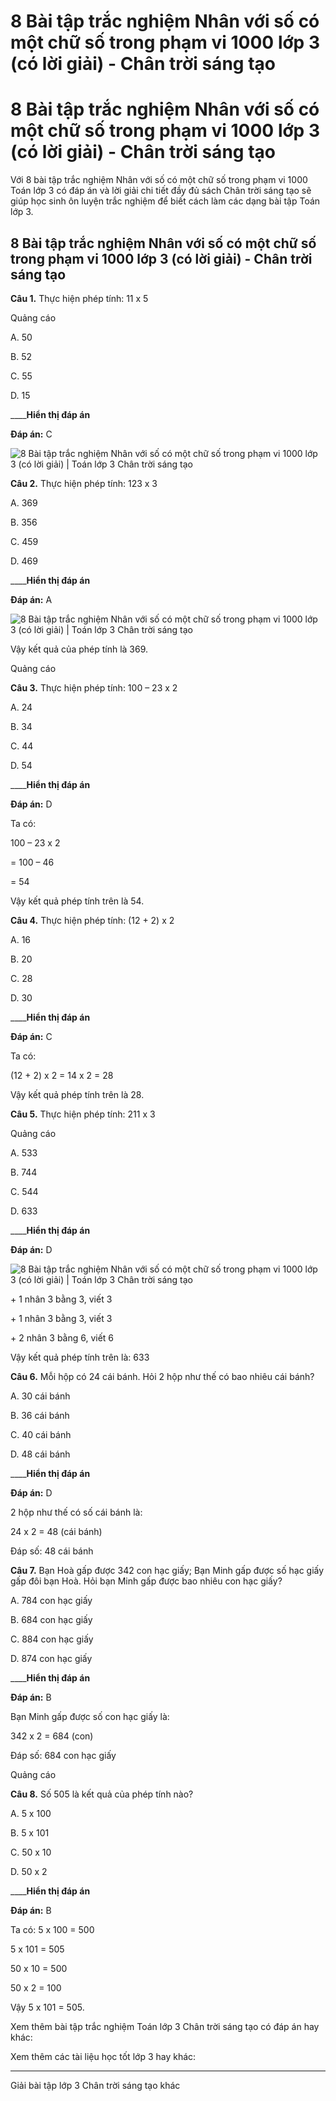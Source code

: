 # 8 Bài tập trắc nghiệm Nhân với số có một chữ số trong phạm vi 1000 lớp 3 (có lời giải) - Chân trời sáng tạo

# 8 Bài tập trắc nghiệm Nhân với số có một chữ số trong phạm vi 1000 lớp 3 (có lời giải) - Chân trời sáng tạo

Với 8 bài tập trắc nghiệm Nhân với số có một chữ số trong phạm vi 1000 Toán lớp 3 có đáp án và lời giải chi tiết đầy đủ sách Chân trời sáng tạo sẽ giúp học sinh ôn luyện trắc nghiệm để biết cách làm các dạng bài tập Toán lớp 3.

## 8 Bài tập trắc nghiệm Nhân với số có một chữ số trong phạm vi 1000 lớp 3 (có lời giải) - Chân trời sáng tạo

**Câu 1.** Thực hiện phép tính: 11 x 5 

Quảng cáo

A. 50

B. 52

C. 55

D. 15

____**Hiển thị đáp án**

**Đáp án:** C

![8 Bài tập trắc nghiệm Nhân với số có một chữ số trong phạm vi 1000 lớp 3 \(có lời giải\) | Toán lớp 3 Chân trời sáng tạo](https://vietjack.com/toan-3-ct/images/trac-nghiem-nhan-voi-so-co-mot-chu-so-trong-pham-vi-1000-244637.PNG)

**Câu 2.** Thực hiện phép tính: 123 x 3

A. 369

B. 356

C. 459

D. 469

____**Hiển thị đáp án**

**Đáp án:** A

![8 Bài tập trắc nghiệm Nhân với số có một chữ số trong phạm vi 1000 lớp 3 \(có lời giải\) | Toán lớp 3 Chân trời sáng tạo](https://vietjack.com/toan-3-ct/images/trac-nghiem-nhan-voi-so-co-mot-chu-so-trong-pham-vi-1000-244638.PNG)

Vậy kết quả của phép tính là 369.

Quảng cáo

**Câu 3.** Thực hiện phép tính: 100 – 23 x 2

A. 24

B. 34

C. 44

D. 54

____**Hiển thị đáp án**

**Đáp án:** D

Ta có: 

100 – 23 x 2 

= 100 – 46

= 54

Vậy kết quả phép tính trên là 54.

**Câu 4.** Thực hiện phép tính: (12 + 2) x 2

A. 16

B. 20

C. 28

D. 30

____**Hiển thị đáp án**

**Đáp án:** C

Ta có: 

(12 + 2) x 2 = 14 x 2 = 28

Vậy kết quả phép tính trên là 28.

**Câu 5.** Thực hiện phép tính: 211 x 3

Quảng cáo

A. 533

B. 744

C. 544

D. 633

____**Hiển thị đáp án**

**Đáp án:** D

![8 Bài tập trắc nghiệm Nhân với số có một chữ số trong phạm vi 1000 lớp 3 \(có lời giải\) | Toán lớp 3 Chân trời sáng tạo](https://vietjack.com/toan-3-ct/images/trac-nghiem-nhan-voi-so-co-mot-chu-so-trong-pham-vi-1000-244639.PNG)

\+ 1 nhân 3 bằng 3, viết 3

\+ 1 nhân 3 bằng 3, viết 3

\+ 2 nhân 3 bằng 6, viết 6

Vậy kết quả phép tính trên là: 633

**Câu 6.** Mỗi hộp có 24 cái bánh. Hỏi 2 hộp như thế có bao nhiêu cái bánh?

A. 30 cái bánh

B. 36 cái bánh

C. 40 cái bánh

D. 48 cái bánh

____**Hiển thị đáp án**

**Đáp án:** D

2 hộp như thế có số cái bánh là:

24 x 2 = 48 (cái bánh)

Đáp số: 48 cái bánh

**Câu 7.** Bạn Hoà gấp được 342 con hạc giấy; Bạn Minh gấp được số hạc giấy gấp đôi bạn Hoà. Hỏi bạn Minh gấp được bao nhiêu con hạc giấy?

A. 784 con hạc giấy

B. 684 con hạc giấy

C. 884 con hạc giấy

D. 874 con hạc giấy

____**Hiển thị đáp án**

**Đáp án:** B

Bạn Minh gấp được số con hạc giấy là:

342 x 2 = 684 (con)

Đáp số: 684 con hạc giấy

Quảng cáo

**Câu 8.** Số 505 là kết quả của phép tính nào?

A. 5 x 100

B. 5 x 101

C. 50 x 10

D. 50 x 2

____**Hiển thị đáp án**

**Đáp án:** B

Ta có: 5 x 100 = 500

5 x 101 = 505

50 x 10 = 500

50 x 2 = 100

Vậy 5 x 101 = 505.  


Xem thêm bài tập trắc nghiệm Toán lớp 3 Chân trời sáng tạo có đáp án hay khác:

Xem thêm các tài liệu học tốt lớp 3 hay khác:

* * *

Giải bài tập lớp 3 Chân trời sáng tạo khác
